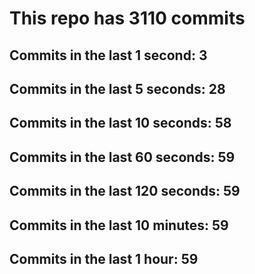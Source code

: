 # This repo has 3110 commits

## Commits in the last 1 second: 3
## Commits in the last 5 seconds: 28
## Commits in the last 10 seconds: 58
## Commits in the last 60 seconds: 59
## Commits in the last 120 seconds: 59
## Commits in the last 10 minutes: 59
## Commits in the last 1 hour: 59
